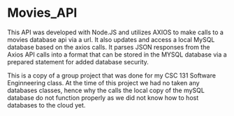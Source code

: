 # Movies_API
This API was developed with Node.JS and utilizes AXIOS to make calls to a movies database api via a url. It also updates and access a local MySQL database based on the axios calls. It parses JSON responses from the Axios API calls into a format that can be stored in the MYSQL database via a prepared statement for added database security. 

This is a copy of a group project that was done for my CSC 131 Software Enginneering class. At the time of this project we had no taken any databases classes, hence why the calls the local copy of the mySQL database do not function properly as we did not know how to host databases to the cloud yet.
